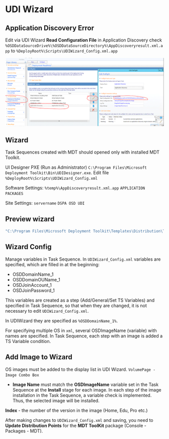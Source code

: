 # UDI Wizard

## Application Discovery Error

Edit via UDI Wizard **Read Configuration File** in Application Discovery check `%OSDDataSourceDrive%\%OSDDataSourceDirectory%\AppDiscoveryresult.xml.app` to `%DeployRoot%\Scripts\UDIWizard_Config.xml.app`

![alt text](img/udi_01.png)

## Wizard

Task Sequences created with MDT should opened only with installed MDT Toolkit.

UI Designer PXE (Run as Administrator) `C:\Program Files\Microsoft Deployment Toolkit\Bin\UDIDesigner.exe`. Edit file `%DeployRoot%\Scripts\UDIWizard_Config.xml`

Software Settings: `%temp%\AppDiscoveryresult.xml.app` `APPLICATION` `PACKAGES`

Site Settings: `servername` `DSPA OSD UDI`

## Preview wizard

```bat
"C:\Program Files\Microsoft Deployment Toolkit\Templates\Distribution\Tools\x64\OSDSetupWizard.exe" /preview /xml:"%DeployRoot%\Scripts\UDIWizard_Config.xml"
```

## Wizard Config

Manage variables in Task Sequence. In `UDIWizard_Config.xml` variables are specified, which are filled in at the beginning:

- OSDDomainName_1
- OSDDomainOUName_1
- OSDJoinAccount_1
- OSDJoinPassword_1

This variables are created as a step (Add/General/Set TS Variables) and specified in Task Sequence, so that when they are changed, it is not necessary to edit `UDIWizard_Config.xml`.

In UDIWizard they are specified as `%OSDDomainName_1%`.

For specifying multiple OS in `xml`, several OSDImageName (variable) with names are specified. In Task Sequence, each step with an image is added a TS Variable condition.

## Add Image to Wizard

OS images must be added to the display list in UDI Wizard. `VolumePage - Image Combo Box`

- **Image Name** must match the **OSDImageName** variable set in the Task Sequence at the **Install** stage for each image. In each step of the image installation in the Task Sequence, a variable check is implemented. Thus, the selected image will be installed.

**Index** - the number of the version in the image (Home, Edu, Pro etc.)

After making changes to `UDIWizard_Config.xml` and saving, you need to **Update Distribution Points** for the **MDT ToolKit** package (Console - Packages - MDT).
